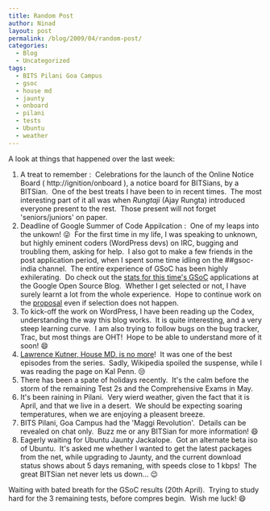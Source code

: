 ```yaml
---
title: Random Post
author: Ninad
layout: post
permalink: /blog/2009/04/random-post/
categories:
  - Blog
  - Uncategorized
tags:
  - BITS Pilani Goa Campus
  - gsoc
  - house md
  - jaunty
  - onboard
  - pilani
  - tests
  - Ubuntu
  - weather
---
```

A look at things that happened over the last week:

  1. A treat to remember :  Celebrations for the launch of the Online Notice Board ( http://ignition/onboard ), a notice board for BITSians, by a BITSian.  One of the best treats I have been to in recent times.  The most interesting part of it all was when *Rungtaji* (Ajay Rungta) introduced everyone present to the rest.  Those present will not forget 'seniors/juniors' on paper.
  2. Deadline of Google Summer of Code Appilcation :  One of my leaps into the unkown! :stuck_out_tongue_winking_eye:  For the first time in my life, I was speaking to unknown, but highly eminent coders (WordPress devs) on IRC, bugging and troubling them, asking for help.  I also got to make a few friends in the post application period, when I spent some time idling on the ##gsoc-india channel.  The entire experience of GSoC has been highly exhilerating.  Do check out the [stats for this time's GSoC][1] applications at the Google Open Source Blog.  Whether I get selected or not, I have surely learnt a lot from the whole experience.  Hope to continue work on the [proposal][2] even if selection does not happen.
  3. To kick-off the work on WordPress, I have been reading up the Codex, understanding the way this blog works.  It is quite interesting, and a very steep learning curve.  I am also trying to follow bugs on the bug tracker, Trac, but most things are OHT!  Hope to be able to understand more of it soon! :smile:
  4. [Lawrence Kutner, House MD, is no more][3]!  It was one of the best episodes from the series.  Sadly, Wikipedia spoiled the suspense, while I was reading the page on Kal Penn. :unamused:
  5. There has been a spate of holidays recently.  It's the calm before the storm of the remaining Test 2s and the Comprehensive Exams in May.
  6. It's been raining in Pilani.  Very wierd weather, given the fact that it is April, and that we live in a desert.  We should be expecting soaring temperatures, when we are enjoying a pleasent breeze.
  7. BITS Pilani, Goa Campus had the 'Maggi Revolution'.  Details can be revealed on chat only.  Buzz me or any BITSian for more information! :smile:
  8. Eagerly waiting for Ubuntu Jaunty Jackalope.  Got an alternate beta iso of Ubuntu.  It's asked me whether I wanted to get the latest packages from the net, while upgrading to Jaunty, and the current download status shows about 5 days remaning, with speeds close to 1 kbps!  The great BITSian net never lets us down&#8230; :wink:

Waiting with bated breath for the GSoC results (20th April).  Trying to study hard for the 3 remaining tests, before compres begin.  Wish me luck! :smile:

 [1]: http://google-opensource.blogspot.com/2009/04/student-applications-for-google-summer.html
 [2]: http://ninadpundalik.co.cc/blog/2009/03/image-organizer-for-wordpress/
 [3]: http://www.fox.com/kutner/
